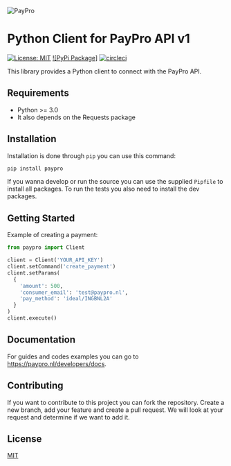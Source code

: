 ![PayPro](https://paypro.nl/images/logo-ie.png)
# Python Client for PayPro API v1
[![License: MIT](https://img.shields.io/badge/License-MIT-blue.svg)](https://opensource.org/licenses/MIT)
[![PyPi Package]](https://img.shields.io/pypi/v/paypro.svg)
[![circleci](https://img.shields.io/circleci/project/github/RedSparr0w/node-csgo-parser.svg)](https://circleci.com/gh/paypronl/paypro-python-v1)

This library provides a Python client to connect with the PayPro API.

## Requirements
 - Python >= 3.0
 - It also depends on the Requests package
 
## Installation

Installation is done through `pip` you can use this command:

```sh
pip install paypro
```

If you wanna develop or run the source you can use the supplied `Pipfile` to install all packages. To run the tests you also need to install the dev packages.

## Getting Started

Example of creating a payment:

```python
from paypro import Client

client = Client('YOUR_API_KEY')
client.setCommand('create_payment')
client.setParams(
  {
    'amount': 500,
    'consumer_email': 'test@paypro.nl',
    'pay_method': 'ideal/INGBNL2A'
  }
)
client.execute()
```

## Documentation

For guides and codes examples you can go to https://paypro.nl/developers/docs.

## Contributing

If you want to contribute to this project you can fork the repository. Create a new branch, add your feature and create a pull request. We will look at your request and determine if we want to add it.

## License
[MIT](https://github.com/paypronl/paypro-ruby-v1/blob/master/LICENSE)
